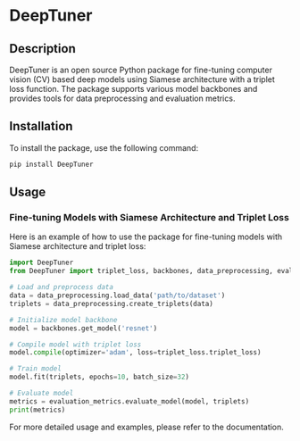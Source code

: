 # DeepTuner

## Description

DeepTuner is an open source Python package for fine-tuning computer vision (CV) based deep models using Siamese architecture with a triplet loss function. The package supports various model backbones and provides tools for data preprocessing and evaluation metrics.

## Installation

To install the package, use the following command:

```bash
pip install DeepTuner
```

## Usage

### Fine-tuning Models with Siamese Architecture and Triplet Loss

Here is an example of how to use the package for fine-tuning models with Siamese architecture and triplet loss:

```python
import DeepTuner
from DeepTuner import triplet_loss, backbones, data_preprocessing, evaluation_metrics

# Load and preprocess data
data = data_preprocessing.load_data('path/to/dataset')
triplets = data_preprocessing.create_triplets(data)

# Initialize model backbone
model = backbones.get_model('resnet')

# Compile model with triplet loss
model.compile(optimizer='adam', loss=triplet_loss.triplet_loss)

# Train model
model.fit(triplets, epochs=10, batch_size=32)

# Evaluate model
metrics = evaluation_metrics.evaluate_model(model, triplets)
print(metrics)
```

For more detailed usage and examples, please refer to the documentation.
